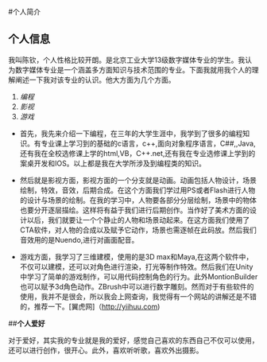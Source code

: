 #个人简介
## **个人信息**

我叫陈钦，个人性格比较开朗。是北京工业大学13级数字媒体专业的学生。我认为数字媒体专业是一个涵盖多方面知识与技术范围的专业。下面我就用我个人的理解阐述一下我对该专业的认识。他大方面为几个方面。

1. *编程*
2. *影视*
3. *游戏*

* 首先，我先来介绍一下编程，在三年的大学生涯中，我学到了很多的编程知识。有专业课上学习到的基础的c语言，c++,面向对象程序语言，C##,,Java,还有我在全校选修课上学的html,VB，C++.net,还有我在专业选修课上学到的案桌开发和IOS。以上都是我在大学所涉及到编程类的知识。

* 然后就是影视方面，影视方面的一个分支就是动画。动画包括人物设计，场景绘制，特效，音效，后期合成。在这个方面我们学过用PS或者Flash进行人物的设计与场景的绘制。在我的学习中，人物要各部分分层绘制，场景中的物体也要分开逐层描绘。这样将有益于我们进行后期创作。当作好了美术方面的设计以后，我们就要让一个个静止的人物和场景动起来。在这方面我们使用了CTA软件，对人物的合成以及赋予它动作，场景也需逐帧在此码放。然后我们音效用的是Nuendo,进行对画面配音。

* 游戏方面，我学习了三维建模，使用的是3D max和Maya,在这两个软件中，不仅可以建模，还可以对角色进行渲染，打光等制作特效。然后我们在Unity中学习了简单的游戏制作，可以用代码控制角色的行为。此外MontionBuilder也可以赋予3d角色动作。ZBrush中可以进行数字雕刻。然而对于有些软件的使用，我并不是很会，所以我会上网查询，我觉得有一个网站的讲解还是不错的，推荐一下。[翼虎网]（http://yiihuu.com)

##**个人爱好**

对于爱好，其实我的专业就是我的爱好，感觉自己喜欢的东西自己不仅可以使用，还可以进行创作，很开心。此外，喜欢听听歌，喜欢外出摄影。
